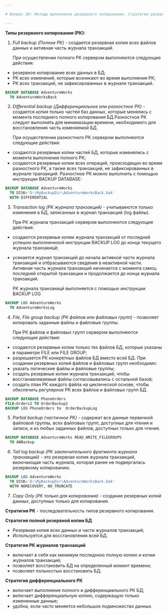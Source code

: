```yaml
---

# Вопрос 20: Методы выполнения резервного копирования. Стратегии резервного копирования.

---
```

**Типы резервного копирования (РК):**

1. _Full backup (Полное РК)_ - создается резервная копия всех файлов данных и активная часть журнала транзакций.

   При осуществлении полного РК сервером выполняются следующие действия:
* резервное копирование всех данных в БД;
* РК всех изменений, которые возникают во время выполнения РК;
* РК всех транзакций, не зафиксированных в журнале транзакций.

```sql
BACKUP DATABASE AdventureWorks
  TO AdventureWorksBack
```

2. _Differential backup (Дифференциальное или разностное РК)_ - создается копия только частей баз данных, которые менялись с момента последнего полного копирования БД.Разностное РК следует выполнять для минимазации времени, необходимого для восстановления часть изменяемой БД.

   При осуществлении разностного РК сервером выполняются следующие действия:
* создаются резервные копии частей БД, которые изменялись с момента выполнения полного РК;
* создаются резервные копии всех операций, происходящих во время разностного РК, а также всех транзакций, не зафиксированных в журнале транзакций.
  Разностное РК можно выполнить с помощью инструкции BACKUP DATABASE:

```sql
BACKUP DATABASE AdventureWorks
  TO DISK='D:\MyBackupDir\AdventureWorksBack.bak'
  WITH DIFFERENTIAL
```

3. _Transaction log (РК журнала транзакций)_ - учитываеются только изменения в БД, записанных в журнал транзакций (log файлы).

   При РК журнала транзакций сервером выполняются следующие действия:
* создаются резервные копии журнала транзакций от последней успешно выполненноой инструкции BACKUP LOG до конца текущего журнала транзакицй;
* усекается журнал транзакций до начала активной части журнала транзакций и отбрасываются сведения в неактивной части.
  Активная часть журнала транзакций начинается с момента самоц последней открытой транзакции и продолжается до конца журнала транзакций.
  
  РК журнала транзакицй выполняется с помощью инструкции BACKUP LOG
```sql
BACKUP LOG AdventureWorks
  TO AdventureWorksLog
```

4. _File, File group backup (РК файлов или файловых групп)_ - позволяет копировать заданные файлы и файловые группы.

   При РК файлов и файловых групп сервером выполняются следующие действия:
* создаются резервные копии только тех файлов БД, которые указаны в параметре FILE или FILE GROUP;
* разрешается РК конкретных файлов БД вместо всей БД.
  При создании резервных копий файлов и файловых групп необходимо:
* указать логические файлы и файловые группы;
* создать резервные копии журнала транзакций, чтобы восстанавливаемые файлы согласовывались с остальной базой;
* создать план РК каждого файла на циклической основе, чтобы обеспечить регулярное РК всех файлов и файловых групп БД.

```sql
BACKUP DATABASE PhoneOrders
FILE=Orders2 TO OrderBackup2
BACKUP LOG PhoneOrders to  OrderBackupLog
```
5. _Partial backup (частичное РК)_ - содержат все данные первичной файловой группы, всех файловых групп, доступных для чтения и записи, и из любых заданных файлов, доступных только для чтения.

```sql
BACKUP DATABASE AdventureWorks READ_WRITE_FILEGROUPS
  TO AWBackup
  ```

6. _Tail log backup (РК заключительного фрагмента журнала транзакций)_ - это резервная копия журнала транзакций, вкоючающая часть журнала, которая ранее не подвергалась резервному копированию.

```sql
BACKUP LOG AdventureWorks
  TO DISK='D:\MyBackupDir\AdventureWorksBack.bak'
  WITH NORECOVERY, NO_TRUNCATE
```

7. _Copy Only (РК только для копирования)_ - создание резервных копий данных, доступных только для копирования.

**Стратигия РК** - последовательность типов резервного копирования.

**Стратегия полной резервной копии БД**
* Резервная копия всех данных и части журналов транзакций;
* Используется для восстановления всей БД.

**Стратегия РК журналов транзакций**
* включает в себя как минимум последнюю полную копию и копии журналов транзакций;
* позволяет восстановить БД на определенный момент времени;
* позволяет польностью восстановить БД.

**Стратегия дифференциального РК**
* включает выполнение полного и дифференциального РК БД;
* включает дифференциальную копию, содержащую только измененные данные;
* удобна, если часто меняется небольшое подмножество данных.
